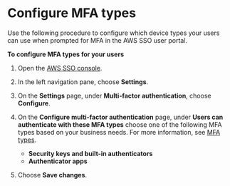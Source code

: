 # Configure MFA types<a name="how-to-configure-mfa-types"></a>

Use the following procedure to configure which device types your users can use when prompted for MFA in the AWS SSO user portal\.

**To configure MFA types for your users**

1. Open the [AWS SSO console](https://console.aws.amazon.com/singlesignon)\.

1. In the left navigation pane, choose **Settings**\.

1. On the **Settings** page, under **Multi\-factor authentication**, choose **Configure**\.

1. On the **Configure multi\-factor authentication** page, under **Users can authenticate with these MFA types** choose one of the following MFA types based on your business needs\. For more information, see [MFA types](mfa-types.md)\.
   + **Security keys and built\-in authenticators**
   + **Authenticator apps**

1. Choose **Save changes**\.